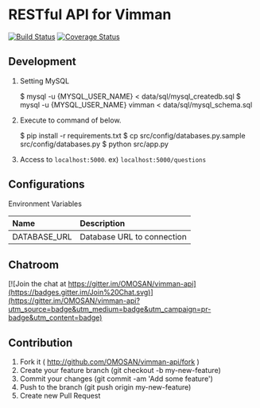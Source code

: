 # RESTful API for Vimman

[![Build Status](https://travis-ci.org/OMOSAN/vimman-api.svg?branch=master)](https://travis-ci.org/OMOSAN/vimman-api)
[![Coverage Status](https://coveralls.io/repos/OMOSAN/vimman-api/badge.svg?branch=master)](https://coveralls.io/r/OMOSAN/vimman-api?branch=master)


## Development

1) Setting MySQL

    $ mysql -u {MYSQL_USER_NAME} < data/sql/mysql_createdb.sql
    $ mysql -u {MYSQL_USER_NAME} vimman < data/sql/mysql_schema.sql

2) Execute to command of below.

    $ pip install -r requirements.txt
    $ cp src/config/databases.py.sample src/config/databases.py
    $ python src/app.py

3) Access to `localhost:5000`. ex) `localhost:5000/questions`


## Configurations

Environment Variables

| Name | Description |
|:-|:-|
| DATABASE_URL | Database URL to connection |


## Chatroom

[![Join the chat at https://gitter.im/OMOSAN/vimman-api](https://badges.gitter.im/Join%20Chat.svg)](https://gitter.im/OMOSAN/vimman-api?utm_source=badge&utm_medium=badge&utm_campaign=pr-badge&utm_content=badge)


## Contribution

1. Fork it ( http://github.com/OMOSAN/vimman-api/fork )
2. Create your feature branch (git checkout -b my-new-feature)
3. Commit your changes (git commit -am 'Add some feature')
4. Push to the branch (git push origin my-new-feature)
5. Create new Pull Request

